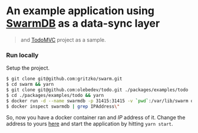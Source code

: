 # An example application using [SwarmDB](https://github.com/gritzko/swarm) as a data-sync layer 
> and [TodoMVC](http://todomvc.com/) project as a sample.

### Run locally

Setup the project.

```bash
$ git clone git@github.com:gritzko/swarm.git
$ cd swarm && yarn
$ git clone git@github.com:olebedev/todo.git ./packages/examples/todo
$ cd ./packages/examples/todo && yarn
$ docker run -d --name swarmdb -p 31415:31415 -v `pwd`:/var/lib/swarm olebedev/swarmdb
$ docker inspect swarmdb | grep IPAddress\"
```

So, now you have a docker container ran and _IP_ address of it. Change the address to yours [here](./src/index.js#L23) and start the application by hitting `yarn start`. 
